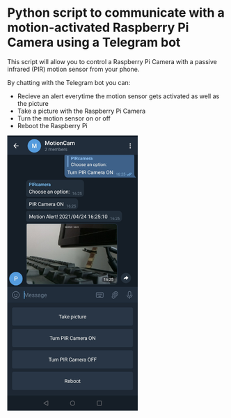 # Python script to communicate with a motion-activated Raspberry Pi Camera using a Telegram bot

This script will allow you to control a Raspberry Pi Camera with a passive infrared (PIR) motion sensor from your phone.

By chatting with the Telegram bot you can:

  - Recieve an alert everytime the motion sensor gets activated as well as the picture
  - Take a picture with the Raspberry Pi Camera
  - Turn the motion sensor on or off
  - Reboot the Raspberry Pi


<img src="https://github.com/aserracardona/RaspberryPI/blob/main/MotionCam/Screenshot.jpg" alt="drawing" width="300"/>


